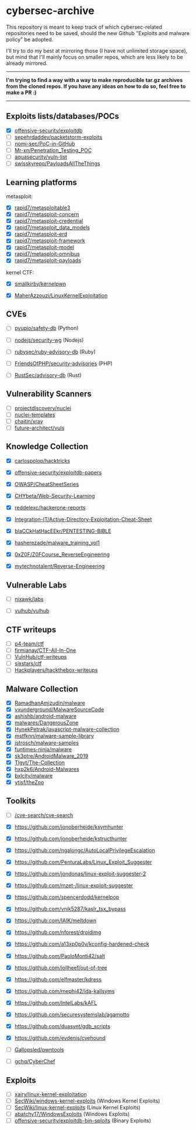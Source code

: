 # cybersec-archive

This repository is meant to keep track of which cybersec-related repositories
need to be saved, should the new Github "Exploits and malware policy" be adopted.

I'll try to do my best at mirroring those (I have not unlimited storage space),
but mind that I'll mainly focus on smaller repos, which are less likely to be
already mirrored.

---

**I'm trying to find a way with a way to make reproducible tar.gz archives from the
cloned repos. If you have any ideas on how to do so, feel free to make a PR :)**

---

## Exploits lists/databases/POCs

* [x] [offensive-security/exploitdb](https://github.com/offensive-security/exploitdb)
* [ ] [sepehrdaddev/packetstorm-exploits](https://github.com/sepehrdaddev/packetstorm-exploits)
* [ ] [nomi-sec/PoC-in-GitHub](https://github.com/nomi-sec/PoC-in-GitHub)
* [ ] [Mr-xn/Penetration_Testing_POC](https://github.com/Mr-xn/Penetration_Testing_POC)
* [ ] [aquasecurity/vuln-list](https://github.com/aquasecurity/vuln-list)
* [ ] [swisskyrepo/PayloadsAllTheThings](https://github.com/swisskyrepo/PayloadsAllTheThings)

## Learning platforms

metasploit:
* [x] [rapid7/metasploitable3](https://github.com/rapid7/metasploitable3)
* [x] [rapid7/metasploit-concern](https://github.com/rapid7/metasploit-concern)
* [x] [rapid7/metasploit-credential](https://github.com/rapid7/metasploit-credential)
* [x] [rapid7/metasploit_data_models](https://github.com/rapid7/metasploit_data_models)
* [x] [rapid7/metasploit-erd](https://github.com/rapid7/metasploit-erd)
* [x] [rapid7/metasploit-framework](https://github.com/rapid7/metasploit-framework)
* [x] [rapid7/metasploit-model](https://github.com/rapid7/metasploit-model)
* [x] [rapid7/metasploit-omnibus](https://github.com/rapid7/metasploit-omnibus)
* [x] [rapid7/metasploit-payloads](https://github.com/rapid7/metasploit-payloads)

kernel CTF:
* [x] [smallkirby/kernelpwn](https://github.com/smallkirby/kernelpwn)
* [x] [MaherAzzouzi/LinuxKernelExploitation](https://github.com/MaherAzzouzi/LinuxKernelExploitation)


## CVEs

* [ ] [pyupio/safety-db](https://github.com/pyupio/safety-db) (Python)
* [ ] [nodejs/security-wg](https://github.com/nodejs/security-wg) (Nodejs)
* [ ] [rubysec/ruby-advisory-db](https://github.com/rubysec/ruby-advisory-db) (Ruby)
* [ ] [FriendsOfPHP/security-advisories](https://github.com/FriendsOfPHP/security-advisories) (PHP)
* [ ] [RustSec/advisory-db](https://github.com/RustSec/advisory-db) (Rust)


## Vulnerability Scanners

* [ ] [projectdiscovery/nuclei](https://github.com/projectdiscovery/nuclei)
* [ ] [nuclei-templates](https://github.com/projectdiscovery/nuclei-templates)
* [ ] [chaitin/xray](https://github.com/chaitin/xray)
* [ ] [future-architect/vuls](https://github.com/future-architect/vuls)

## Knowledge Collection

* [x] [carlospolop/hacktricks](https://github.com/carlospolop/hacktricks)
* [x] [offensive-security/exploitdb-papers](https://github.com/offensive-security/exploitdb-papers)
* [x] [OWASP/CheatSheetSeries](https://github.com/OWASP/CheatSheetSeries)
* [x] [CHYbeta/Web-Security-Learning](https://github.com/CHYbeta/Web-Security-Learning)
* [x] [reddelexc/hackerone-reports](https://github.com/reddelexc/hackerone-reports)
* [x] [Integration-IT/Active-Directory-Exploitation-Cheat-Sheet](https://github.com/Integration-IT/Active-Directory-Exploitation-Cheat-Sheet)
* [x] [blaCCkHatHacEEkr/PENTESTING-BIBLE](https://github.com/blaCCkHatHacEEkr/PENTESTING-BIBLE)
* [x] [hasherezade/malware_training_vol1](https://github.com/hasherezade/malware_training_vol1)
* [x] [0xZ0F/Z0FCourse_ReverseEngineering](https://github.com/0xZ0F/Z0FCourse_ReverseEngineering)
* [x] [mytechnotalent/Reverse-Engineering](https://github.com/mytechnotalent/Reverse-Engineering)


## Vulnerable Labs

* [ ] [nixawk/labs](https://github.com/nixawk/labs)
* [ ] [vulhub/vulhub](https://github.com/vulhub/vulhub)


## CTF writeups

* [ ] [p4-team/ctf](https://github.com/p4-team/ctf)
* [ ] [firmianay/CTF-All-In-One](https://github.com/firmianay/CTF-All-In-One)
* [ ] [VulnHub/ctf-writeups](https://github.com/VulnHub/ctf-writeups)
* [ ] [sixstars/ctf](https://github.com/sixstars/ctf)
* [ ] [Hackplayers/hackthebox-writeups](https://github.com/Hackplayers/hackthebox-writeups)

## Malware Collection

* [x] [RamadhanAmizudin/malware](https://github.com/RamadhanAmizudin/malware)
* [x] [vxunderground/MalwareSourceCode](https://github.com/vxunderground/MalwareSourceCode)
* [x] [ashishb/android-malware](https://github.com/ashishb/android-malware)
* [x] [malwares/DangerousZone](https://github.com/malwares/DangerousZone)
* [x] [HynekPetrak/javascript-malware-collection](https://github.com/HynekPetrak/javascript-malware-collection)
* [x] [mstfknn/malware-sample-library](https://github.com/mstfknn/malware-sample-library)
* [x] [jstrosch/malware-samples](https://github.com/jstrosch/malware-samples)
* [x] [funtimes-ninja/malware](https://github.com/funtimes-ninja/malware)
* [x] [sk3ptre/AndroidMalware_2019](https://github.com/sk3ptre/AndroidMalware_2019)
* [x] [Tlgyt/The-Collection](https://github.com/Tlgyt/The-Collection)
* [x] [hxp2k6/Android-Malwares](https://github.com/hxp2k6/Android-Malwares)
* [x] [bxlcity/malware](https://github.com/bxlcity/malware)
* [x] [ytisf/theZoo](https://github.com/ytisf/theZoo)

## Toolkits

* [ ] [/cve-search/cve-search](https://github.com/cve-search/cve-search)
* [x] https://github.com/jonoberheide/ksymhunter
* [x] https://github.com/jonoberheide/kstructhunter
* [x] https://github.com/ngalongc/AutoLocalPrivilegeEscalation
* [x] https://github.com/PenturaLabs/Linux_Exploit_Suggester
* [x] https://github.com/jondonas/linux-exploit-suggester-2
* [x] https://github.com/mzet-/linux-exploit-suggester
* [x] https://github.com/spencerdodd/kernelpop
* [x] https://github.com/vnik5287/kaslr_tsx_bypass
* [x] https://github.com/IAIK/meltdown
* [x] https://github.com/nforest/droidimg
* [x] https://github.com/a13xp0p0v/kconfig-hardened-check
* [x] https://github.com/PaoloMonti42/salt
* [x] https://github.com/jollheef/out-of-tree
* [x] https://github.com/elfmaster/kdress
* [x] https://github.com/mephi42/ida-kallsyms
* [x] https://github.com/IntelLabs/kAFL
* [x] https://github.com/securesystemslab/agamotto
* [x] https://github.com/duasynt/gdb_scripts
* [x] https://github.com/evdenis/cvehound
* [ ] [Gallopsled/pwntools](https://github.com/Gallopsled/pwntools)
* [ ] [gchq/CyberChef](https://github.com/gchq/CyberChef)


## Exploits

* [ ] [xairy/linux-kernel-exploitation](https://github.com/xairy/linux-kernel-exploitation)
* [ ] [SecWiki/windows-kernel-exploits](https://github.com/SecWiki/windows-kernel-exploits) (Windows Kernel Exploits)
* [ ] [SecWiki/linux-kernel-exploits](https://github.com/SecWiki/linux-kernel-exploits) (Linux Kernel Exploits)
* [ ] [abatchy17/WindowsExploits](https://github.com/abatchy17/WindowsExploits) (Windows Exploits)
* [ ] [offensive-security/exploitdb-bin-sploits](https://github.com/offensive-security/exploitdb-bin-sploits) (Binary Exploits)
